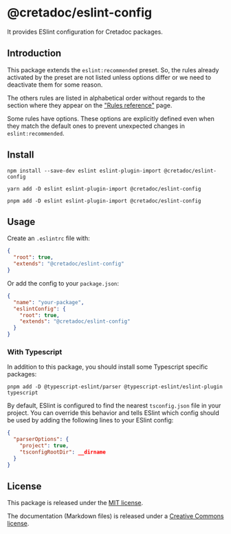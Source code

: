 # @cretadoc/eslint-config

It provides ESlint configuration for Cretadoc packages.

## Introduction

This package extends the `eslint:recommended` preset. So, the rules already activated by the preset are not listed unless options differ or we need to deactivate them for some reason.

The others rules are listed in alphabetical order without regards to the section where they appear on the ["Rules reference"](https://eslint.org/docs/latest/rules/) page.

Some rules have options. These options are explicitly defined even when they match the default ones to prevent unexpected changes in `eslint:recommended`.

## Install

```
npm install --save-dev eslint eslint-plugin-import @cretadoc/eslint-config
```

```
yarn add -D eslint eslint-plugin-import @cretadoc/eslint-config
```

```
pnpm add -D eslint eslint-plugin-import @cretadoc/eslint-config
```

## Usage

Create an `.eslintrc` file with:

```json
{
  "root": true,
  "extends": "@cretadoc/eslint-config"
}
```

Or add the config to your `package.json`:

```json
{
  "name": "your-package",
  "eslintConfig": {
    "root": true,
    "extends": "@cretadoc/eslint-config"
  }
}
```

### With Typescript

In addition to this package, you should install some Typescript specific packages:

```
pnpm add -D @typescript-eslint/parser @typescript-eslint/eslint-plugin typescript
```

By default, ESlint is configured to find the nearest `tsconfig.json` file in your project. You can override this behavior and tells ESlint which config should be used by adding the following lines to your ESlint config:

```json
{
  "parserOptions": {
    "project": true,
    "tsconfigRootDir": __dirname
  }
}
```

## License

This package is released under the [MIT license](./LICENSE).

The documentation (Markdown files) is released under a [Creative Commons license](./LICENSE-docs).
